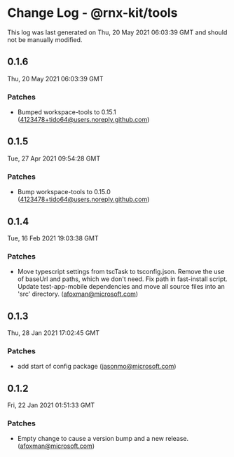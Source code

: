 # Change Log - @rnx-kit/tools

This log was last generated on Thu, 20 May 2021 06:03:39 GMT and should not be manually modified.

<!-- Start content -->

## 0.1.6

Thu, 20 May 2021 06:03:39 GMT

### Patches

- Bumped workspace-tools to 0.15.1 (4123478+tido64@users.noreply.github.com)

## 0.1.5

Tue, 27 Apr 2021 09:54:28 GMT

### Patches

- Bump workspace-tools to 0.15.0 (4123478+tido64@users.noreply.github.com)

## 0.1.4

Tue, 16 Feb 2021 19:03:38 GMT

### Patches

- Move typescript settings from tscTask to tsconfig.json. Remove the use of baseUrl and paths, which we don't need. Fix path in fast-install script. Update test-app-mobile dependencies and move all source files into an 'src' directory. (afoxman@microsoft.com)

## 0.1.3

Thu, 28 Jan 2021 17:02:45 GMT

### Patches

- add start of config package (jasonmo@microsoft.com)

## 0.1.2

Fri, 22 Jan 2021 01:51:33 GMT

### Patches

- Empty change to cause a version bump and a new release. (afoxman@microsoft.com)
